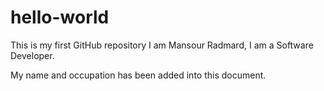 # hello-world
This is my first GitHub repository
I am Mansour Radmard, I am a Software Developer.

My name and occupation has been added into this document. 
